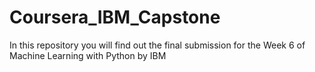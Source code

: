 # Coursera_IBM_Capstone

In this repository you will find out the final submission for the Week 6 of Machine Learning with Python by IBM
